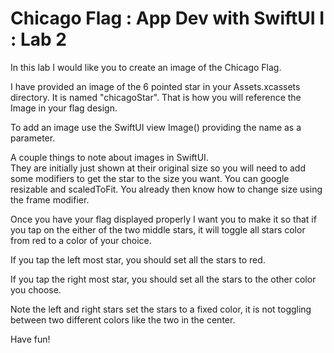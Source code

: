 # Chicago Flag : App Dev with SwiftUI I : Lab 2
 
 In this lab I would like you to create an image of the Chicago Flag.
  
 I have provided an image of the 6 pointed star in your Assets.xcassets directory.
 It is named "chicagoStar".  That is how you will reference the Image in your flag design.
 
 To add an image use the SwiftUI view Image() providing the name as a parameter.
 
 A couple things to note about images in SwiftUI.  
    They are initially just shown at their original size so you will need to add some modifiers to get the star to the size you want. 
    You can google resizable and scaledToFit. 
    You already then know how to change size using the frame modifier.
 
 Once you have your flag displayed properly I want you to make it so that if you tap on the either of the two middle stars,
 it will toggle all stars color from red to a color of your choice.
 
 If you tap the left most star, you should set all the stars to red.
 
 If you tap the right most star, you should set all the stars to the other color you choose.
 
 Note the left and right stars set the stars to a fixed color, it is not toggling between two different colors like the two in the center.
 
 Have fun!
 
